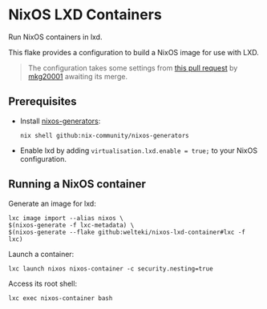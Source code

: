 # NixOS LXD Containers
Run NixOS containers in lxd.

This flake provides a configuration to build a NixOS image for use with LXD.

> The configuration takes some settings from [this pull request](https://github.com/NixOS/nixpkgs/pull/120965) by [mkg20001](https://github.com/mkg20001) awaiting its merge.


## Prerequisites
- Install [nixos-generators](https://github.com/nix-community/nixos-generators):
    ```
    nix shell github:nix-community/nixos-generators
    ```
- Enable lxd by adding `virtualisation.lxd.enable = true;` to your NixOS configuration.

## Running a NixOS container
Generate an image for lxd:
```
lxc image import --alias nixos \
$(nixos-generate -f lxc-metadata) \
$(nixos-generate --flake github:welteki/nixos-lxd-container#lxc -f lxc)
```

Launch a container:
```
lxc launch nixos nixos-container -c security.nesting=true
```

Access its root shell:
```
lxc exec nixos-container bash
```
